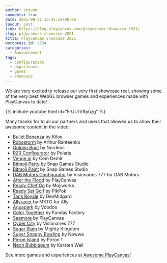 ```yaml
---
author: steven
comments: true
date: 2021-09-21 13:45:12+00:00
layout: post
link: https://blog.playcanvas.com/playcanvas-showcase-2021/
slug: playcanvas-showcase-2021
title: PlayCanvas Showcase 2021
wordpress_id: 2734
categories:
  - Announcement
tags:
  - configurators
  - experiences
  - games
  - showcase
---
```


We are very excited to release our very first showcase reel, showing some of the very best WebGL browser games and experiences made with PlayCanvas to date!

{% include youtube.html id="FrUUrVRpbzg" %}

Many thanks for to all our partners and users that allowed us to show their awesome content in the video:

- [Bullet Bonanza](https://www.bulletbonanza.io/) by Kiloo
- [Robostorm](https://robostorm.io/) by Arthur Rahteenko
- [Golden Boot](https://www.facebook.com/instantgames/play/267920816949420/) by Nordeus
- [RZR Configurator](https://rzr.polaris.com/en-us/) by Polaris
- [Venge.io](https://venge.io/) by Cem Demir
- [Bitmoji Party](https://www.youtube.com/watch?v=zlbRDJhUXwE) by Snap Games Studio
- [Bitmoji Paint](https://newsroom.snap.com/en-GB/bitmoji-paint) by Snap Games Studio
- [DAB Motors Configurator](https://dabmotors.com/configurator/) by Visionaries 777 for DAB Motors
- [After the Flood](https://playcanvas.com/project/529572/overview/after-the-flood) by PlayCanvas
- [Ready Chef Go](https://www.mojiworks.com/) by Mojiworks
- [Ready Set Golf](https://pikpok.com/) by PikPok
- [Tank Royale](https://tankroyale.io/) by DevMidgard
- [Allyracer](https://www.allyracer.com/) by MKTG for Ally
- [Aquapark](https://www.voodoo.io/) by Voodoo
- [Color Together](https://fundayfactory.com/games/color-together/) by Funday Factory
- [Seemore](https://playcanvas.com/project/612100/overview/seemore) by PlayCanvas
- [Cyber City](https://vz777.com/cybercity/index.html) by Visionaries 777
- [Sugar Slam](https://www.mightykingdom.com/) by Mighty Kingdom
- [Super Snappy Bowling](https://www.nowwa.com/) by Nowwa
- [Pirron Island](https://playcanv.as/p/NHA6X1lI/) by Pirron 1
- [Neon Bubblegum](https://www.rtz23.de/) by Karsten Weil

See more games and experiences at [Awesome PlayCanvas](https://github.com/playcanvas/awesome-playcanvas)!
